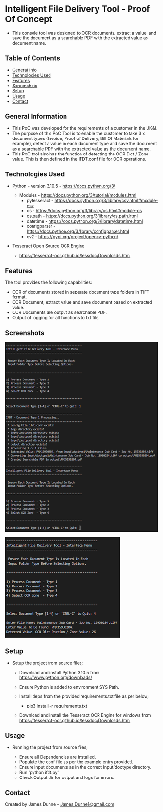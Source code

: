 # Intelligent File Delivery Tool - Proof Of Concept
 - This console tool was designed to OCR documents, extract a value, and save the document as a searchable PDF with the extracted value as document name.

## Table of Contents
* [General Info](#general-information)
* [Technologies Used](#technologies-used)
* [Features](#features)
* [Screenshots](#screenshots)
* [Setup](#setup)
* [Usage](#usage)
* [Contact](#contact)

## General Information
- This PoC was developed for the requirements of a customer in the UK&I.
- The purpose of this PoC Tool is to enable the customer to take 3 x document types (Invoice, Proof of Delivery, Bill Of Materials for example), detect a value in each document type and save the document as a searchable PDF with the extracted value as the document name.
- This PoC tool also has the function of detecting the OCR Dict / Zone value. This is then defined in the IFDT.conf file for OCR operations.

## Technologies Used
- Python - version 3.10.5 - https://docs.python.org/3/
    - Modules - https://docs.python.org/3/tutorial/modules.html
        - pytesseract - https://docs.python.org/3/library/csv.html#module-csv
        - os - https://docs.python.org/3/library/os.html#module-os
        - os.path - https://docs.python.org/3/library/os.path.html
        - datetime - https://docs.python.org/3/library/datetime.html
        - configparser - https://docs.python.org/3/library/configparser.html
        - cv2 - https://pypi.org/project/opencv-python/

- Tesseract Open Source OCR Engine
    - https://tesseract-ocr.github.io/tessdoc/Downloads.html

## Features
The tool provides the following capabilities:

- OCR of documents stored in seperate document type folders in TIFF format.
- OCR Document, extract value and save document based on extracted value.
- OCR Documents are output as searchable PDF.
- Output of logging for all functions to txt file.

## Screenshots
![Example screenshot](./img/SS1.png)

![Example screenshot](./img/SS2.png)

## Setup

* Setup the project from source files;

    - Download and install Python 3.10.5 from https://www.python.org/downloads/

    - Ensure Python is added to environment SYS Path.

    - Install deps from the provided requirements.txt file as per below;
 
        - pip3 install -r requirements.txt

    - Download and install the Tesseract OCR Engine for windows from https://tesseract-ocr.github.io/tessdoc/Downloads.html

## Usage

* Running the project from source files;

    - Ensure all Dependencies are installed.
    - Populate the conf file as per the example entry provided. 
    - Ensure input documents as in the correct Input/doctype directory. 
    - Run 'python ifdt.py'
    - Check Output dir for output and logs for errors. 

## Contact
Created by James Dunne - James.Dunne1@gmail.com